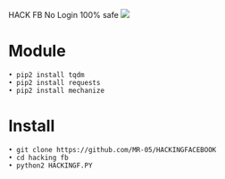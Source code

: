
HACK FB No Login 100% safe
<img src="https://github.com/MR-05/HackingFacebook/blob/master/Screenshot_2020-07-16-00-13-54-17.jpg">
# Module
```
• pip2 install tqdm
• pip2 install requests
• pip2 install mechanize
```
# Install
```
• git clone https://github.com/MR-05/HACKINGFACEBOOK
• cd hacking fb
• python2 HACKINGF.PY
```
